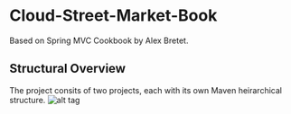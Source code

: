 # Cloud-Street-Market-Book
Based on Spring MVC Cookbook by Alex Bretet.

## Structural Overview

The project consits of two projects, each with its own Maven heirarchical structure.
![alt tag](https://github.com/diniodinev/Cloud-Street-Market-Book/blob/master/Overview.png)
